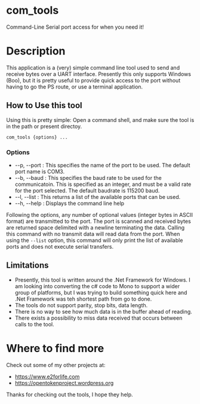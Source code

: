 # com_tools
Command-Line Serial port access for when you need it!

# Description
This application is a (very) simple command line tool used to send and receive bytes over a UART interface.  Presently this only supports Windows (Boo), but it is pretty useful to provide quick access to the port without having to go the PS route, or use a terminal application.

## How to Use this tool
Using this is pretty simple: Open a command shell, and make sure the tool is in the path or present directoy.

~~~
com_tools {options} ...
~~~

### Options
+ --p, --port : This specifies the name of the port to be used. The default port name is COM3. 
+ --b, --baud : This specifies the baud rate to be used for the communicatoin.  This is specified as an integer, and must be a valid rate for the port selected.  The default baudrate is 115200 baud.
+ --l, --list : This returns a list of the available ports that can be used.
+ --h, --help : Displays the command line help

Following the options, any number of optional values (integer bytes in ASCII format) are transmitted to the port. The port is scanned and received bytes are returned space delimited with a newline terminating the data.  Calling this command with no transmit data will read data from the port.  When using the `--list` option, this command will only print the list of available ports and does not execute serial transfers.

## Limitations
+ Presently, this tool is written around the .Net Framework for Windows.  I am looking into converting the c# code to Mono to support a wider group of platforms, but I was trying to build something quick here and .Net Framework was teh shortest path from go to done.
+ The tools do not support parity, stop bits, data length.
+ There is no way to see how much data is in the buffer ahead of reading.
+ There exists a possibility to miss data received that occurs between calls to the tool.

# Where to find more
Check out some of my other projects at:
+ https://www.e2forlife.com
+ https://opentokenproject.wordpress.org

Thanks for checking out the tools, I hope they help.
